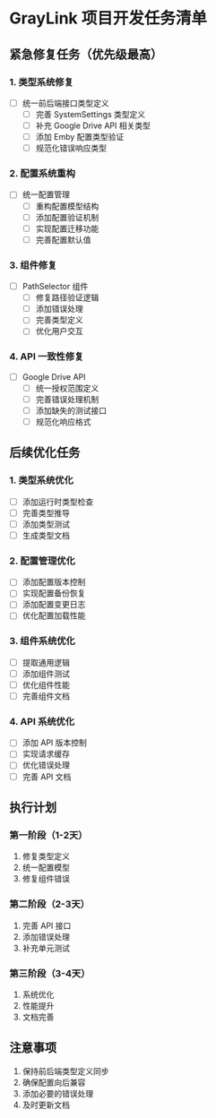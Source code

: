 # GrayLink 项目开发任务清单

## 紧急修复任务（优先级最高）

### 1. 类型系统修复
- [ ] 统一前后端接口类型定义
  - [ ] 完善 SystemSettings 类型定义
  - [ ] 补充 Google Drive API 相关类型
  - [ ] 添加 Emby 配置类型验证
  - [ ] 规范化错误响应类型

### 2. 配置系统重构
- [ ] 统一配置管理
  - [ ] 重构配置模型结构
  - [ ] 添加配置验证机制
  - [ ] 实现配置迁移功能
  - [ ] 完善配置默认值

### 3. 组件修复
- [ ] PathSelector 组件
  - [ ] 修复路径验证逻辑
  - [ ] 添加错误处理
  - [ ] 完善类型定义
  - [ ] 优化用户交互

### 4. API 一致性修复
- [ ] Google Drive API
  - [ ] 统一授权范围定义
  - [ ] 完善错误处理机制
  - [ ] 添加缺失的测试接口
  - [ ] 规范化响应格式

## 后续优化任务

### 1. 类型系统优化
- [ ] 添加运行时类型检查
- [ ] 完善类型推导
- [ ] 添加类型测试
- [ ] 生成类型文档

### 2. 配置管理优化
- [ ] 添加配置版本控制
- [ ] 实现配置备份恢复
- [ ] 添加配置变更日志
- [ ] 优化配置加载性能

### 3. 组件系统优化
- [ ] 提取通用逻辑
- [ ] 添加组件测试
- [ ] 优化组件性能
- [ ] 完善组件文档

### 4. API 系统优化
- [ ] 添加 API 版本控制
- [ ] 实现请求缓存
- [ ] 优化错误处理
- [ ] 完善 API 文档

## 执行计划

### 第一阶段（1-2天）
1. 修复类型定义
2. 统一配置模型
3. 修复组件错误

### 第二阶段（2-3天）
1. 完善 API 接口
2. 添加错误处理
3. 补充单元测试

### 第三阶段（3-4天）
1. 系统优化
2. 性能提升
3. 文档完善

## 注意事项
1. 保持前后端类型定义同步
2. 确保配置向后兼容
3. 添加必要的错误处理
4. 及时更新文档 